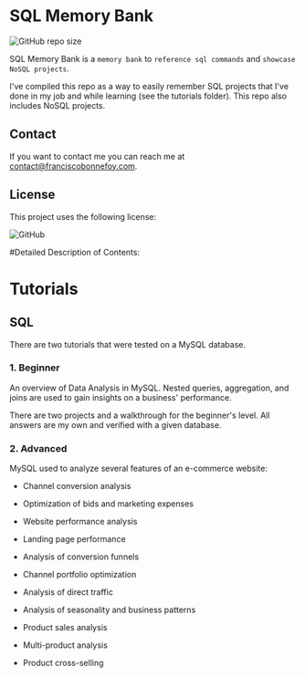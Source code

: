 # SQL Memory Bank

<!--- These are examples. See https://shields.io for others or to customize this set of shields. You might want to include dependencies, project status and licence info here --->
![GitHub repo size](https://img.shields.io/github/repo-size/FrBonnefoy/SQL-Memory-Bank)


SQL Memory Bank is a `memory bank` to `reference sql commands` and `showcase NoSQL projects`.

I've compiled this repo as a way to easily remember SQL projects that I've done in my job and while learning (see the tutorials folder). This repo also includes NoSQL projects.

## Contact

If you want to contact me you can reach me at <contact@franciscobonnefoy.com>.

## License
<!--- If you're not sure which open license to use see https://choosealicense.com/--->

This project uses the following license:     

![GitHub](https://img.shields.io/github/license/FrBonnefoy/SQL-Memory-Bank)

#Detailed Description of Contents:

# Tutorials


## SQL

There are two tutorials that were tested on a MySQL database.

### 1. Beginner

An overview of Data Analysis in MySQL. Nested queries, aggregation, and joins are used to gain insights on a business' performance.

There are two projects and a walkthrough for the beginner's level. All answers are my own and verified with a given database.

### 2. Advanced

MySQL used to analyze several features of an e-commerce website:

* Channel conversion analysis

* Optimization of bids and marketing expenses

* Website performance analysis

* Landing page performance

* Analysis of conversion funnels

* Channel portfolio optimization

* Analysis of direct traffic

* Analysis of seasonality and business patterns

* Product sales analysis

* Multi-product analysis

* Product cross-selling
